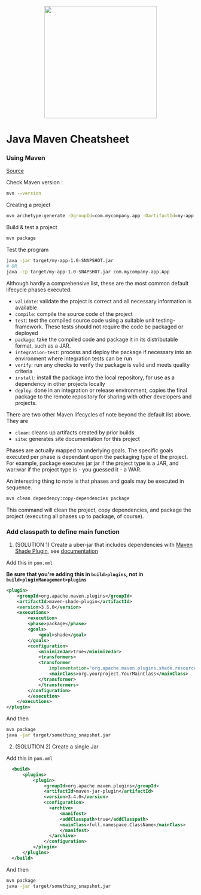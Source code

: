 <p align="center">
    <img
        src="https://upload.wikimedia.org/wikipedia/commons/thumb/5/52/Apache_Maven_logo.svg/640px-Apache_Maven_logo.svg.png"
        width="300"
    >
</p>

# Java Maven Cheatsheet

### Using Maven

[Source](https://maven.apache.org/guides/getting-started/maven-in-five-minutes.html)

Check Maven version :
```bash
mvn --version
```

Creating a project

```bash
mvn archetype:generate -DgroupId=com.mycompany.app -DartifactId=my-app -DarchetypeArtifactId=maven-archetype-quickstart -DarchetypeVersion=1.5 -DinteractiveMode=false
```

Build & test a project

```bash
mvn package
```

Test the program

```bash
java -jar target/my-app-1.0-SNAPSHOT.jar
# OR
java -cp target/my-app-1.0-SNAPSHOT.jar com.mycompany.app.App
```


Although hardly a comprehensive list, these are the most common default lifecycle phases executed.

- `validate`: validate the project is correct and all necessary information is available
- `compile`: compile the source code of the project
- `test`: test the compiled source code using a suitable unit testing- framework. These tests should not require the code be packaged or deployed
- `package`: take the compiled code and package it in its distributable format, such as a JAR.
- `integration-test`: process and deploy the package if necessary into an environment where integration tests can be run
- `verify`: run any checks to verify the package is valid and meets quality criteria
- `install`: install the package into the local repository, for use as a dependency in other projects locally
- `deploy`: done in an integration or release environment, copies the final package to the remote repository for sharing with other developers and projects.

There are two other Maven lifecycles of note beyond the default list above. They are

- `clean`: cleans up artifacts created by prior builds
- `site`: generates site documentation for this project

Phases are actually mapped to underlying goals. The specific goals executed per phase is dependant upon the packaging type of the project. For example, package executes jar:jar if the project type is a JAR, and war:war if the project type is - you guessed it - a WAR.

An interesting thing to note is that phases and goals may be executed in sequence.

```bash
mvn clean dependency:copy-dependencies package
```

This command will clean the project, copy dependencies, and package the project (executing all phases up to package, of course).


### Add classpath to define main function

1. (SOLUTION 1) Create a uber-jar that includes dependencies with [Maven Shade Plugin](https://medium.com/@lavneesh.chandna/unveiling-the-maven-shade-plugin-a-comprehensive-guide-e878966f6ee8), see [documentation](https://maven.apache.org/plugins/maven-shade-plugin/)

Add this in `pom.xml`

**Be sure that you're adding this in `build>plugins`, not in `build>pluginManagement>plugins`**

```xml
<plugin>
    <groupId>org.apache.maven.plugins</groupId>
    <artifactId>maven-shade-plugin</artifactId>
    <version>3.6.0</version>
    <executions>
        <execution>
        <phase>package</phase>
        <goals>
            <goal>shade</goal>
        </goals>
        <configuration>
            <minimizeJar>true</minimizeJar>
            <transformers>
            <transformer
                implementation="org.apache.maven.plugins.shade.resource.ManifestResourceTransformer">
                <mainClass>org.yourproject.YourMainClass</mainClass>
            </transformer>
            </transformers>
        </configuration>
        </execution>
    </executions>
</plugin>
```

And then

```bash
mvn package
java -jar target/something_snapshot.jar
```

2. (SOLUTION 2) Create a single Jar

Add this in `pom.xml`

```xml
  <build>
      <plugins>
          <plugin>
              <groupId>org.apache.maven.plugins</groupId>
              <artifactId>maven-jar-plugin</artifactId>
              <version>3.4.0</version>
              <configuration>
                <archive>
                    <manifest>
                    <addClasspath>true</addClasspath>
                    <mainClass>full.namespace.ClassName</mainClass>
                    </manifest>
                </archive>
              </configuration>
          </plugin>
      </plugins>
  </build>
```

And then

```bash
mvn package
java -jar target/something_snapshot.jar
```
